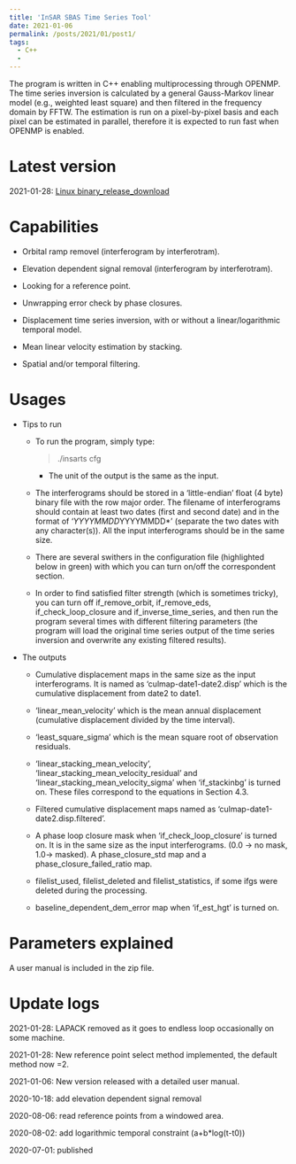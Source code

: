 ```yaml
---
title: 'InSAR SBAS Time Series Tool'
date: 2021-01-06
permalink: /posts/2021/01/post1/
tags:
  - C++
  - 
---
```


The program is written in C++ enabling multiprocessing through OPENMP. The time series inversion is calculated by a general Gauss-Markov linear model (e.g., weighted least square) and then filtered in the frequency domain by FFTW. The estimation is run on a pixel-by-pixel basis and each pixel can be estimated in parallel, therefore it is expected to run fast when OPENMP is enabled.  

Latest version
====== 
2021-01-28: [Linux binary_release_download](ftp://www.gacos.net/pub/share/software/insarts_20210128.zip)

Capabilities
======
- Orbital ramp removel (interferogram by interferotram). 

- Elevation dependent signal removal (interferogram by interferotram). 

- Looking for a reference point. 

- Unwrapping error check by phase closures. 

- Displacement time series inversion, with or without a linear/logarithmic temporal model. 

- Mean linear velocity estimation by stacking.  

- Spatial and/or temporal filtering. 

Usages
======
- Tips to run 
  - To run the program, simply type:  

    >./insarts cfg 

    - The unit of the output is the same as the input. 

  - The interferograms should be stored in a ‘little-endian’ float (4 byte) binary file with the row major order. The filename of interferograms should contain at least two dates (first and second date) and in the format of ‘*YYYYMMDD*YYYYMMDD*’ (separate the two dates with any character(s)). All the input interferograms should be in the same size.

  - There are several swithers in the configuration file (highlighted below in green) with which you can turn on/off the correspondent section. 

  - In order to find satisfied filter strength (which is sometimes tricky), you can turn off if_remove_orbit, if_remove_eds, if_check_loop_closure and if_inverse_time_series, and then run the program several times with different filtering parameters (the program will load the original time series output of the time series inversion and overwrite any existing filtered results). 

- The outputs

  - Cumulative displacement maps in the same size as the input interferograms. It is named as ‘culmap-date1-date2.disp’ which is the cumulative displacement from date2 to date1.

  - ‘linear_mean_velocity’ which is the mean annual displacement (cumulative displacement divided by the time interval).

  - ‘least_square_sigma’ which is the mean square root of observation residuals.

  - ‘linear_stacking_mean_velocity’, ‘linear_stacking_mean_velocity_residual’ and ‘linear_stacking_mean_velocity_sigma’ when ‘if_stackinbg’ is turned on. These files correspond to the equations in Section 4.3. 

  - Filtered cumulative displacement maps named as ‘culmap-date1-date2.disp.filtered’. 

  - A phase loop closure mask when ‘if_check_loop_closure’ is turned on. It is in the same size as the input interferograms. (0.0 -> no mask, 1.0-> masked). A phase_closure_std map and a phase_closure_failed_ratio map. 

  - filelist_used, filelist_deleted and filelist_statistics, if some ifgs were deleted during the processing.

  - baseline_dependent_dem_error map when ‘if_est_hgt’ is turned on. 


Parameters explained
======
A user manual is included in the zip file. 

Update logs
======
2021-01-28: LAPACK removed as it goes to endless loop occasionally on some machine. 

2021-01-28: New reference point select method implemented, the default method now =2.

2021-01-06: New version released with a detailed user manual. 

2020-10-18: add elevation dependent signal removal 
 
2020-08-06: read reference points from a windowed area. 

2020-08-02: add logarithmic temporal constraint (a+b*log(t-t0))  
  
2020-07-01: published  
